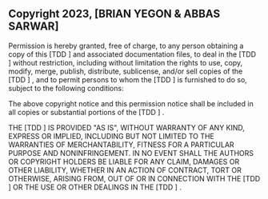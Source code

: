 ## Copyright 2023, [BRIAN YEGON & ABBAS SARWAR]


Permission is hereby granted, free of charge, to any person obtaining a copy of this [TDD ] and associated documentation files, to deal in the [TDD ]  without restriction, including without limitation the rights to use, copy, modify, merge, publish, distribute, sublicense, and/or sell copies of the [TDD ] , and to permit persons to whom the [TDD ]  is furnished to do so, subject to the following conditions:

The above copyright notice and this permission notice shall be included in all copies or substantial portions of the [TDD ] .

THE [TDD ]  IS PROVIDED "AS IS", WITHOUT WARRANTY OF ANY KIND, EXPRESS OR IMPLIED, INCLUDING BUT NOT LIMITED TO THE WARRANTIES OF MERCHANTABILITY, FITNESS FOR A PARTICULAR PURPOSE AND NONINFRINGEMENT. IN NO EVENT SHALL THE AUTHORS OR COPYRIGHT HOLDERS BE LIABLE FOR ANY CLAIM, DAMAGES OR OTHER LIABILITY, WHETHER IN AN ACTION OF CONTRACT, TORT OR OTHERWISE, ARISING FROM, OUT OF OR IN CONNECTION WITH THE [TDD ] OR THE USE OR OTHER DEALINGS IN THE [TDD ] .